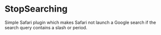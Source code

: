 StopSearching
=============

Simple Safari plugin which makes Safari not launch a Google search if the search query contains a slash or period.
